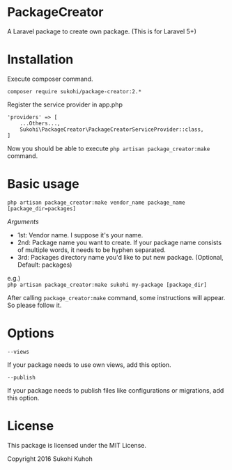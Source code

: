 # PackageCreator
A Laravel package to create own package.
(This is for Laravel 5+)

# Installation

Execute composer command.

    composer require sukohi/package-creator:2.*

Register the service provider in app.php

    'providers' => [
        ...Others...,  
        Sukohi\PackageCreator\PackageCreatorServiceProvider::class,
    ]

Now you should be able to execute `php artisan package_creator:make` command.

# Basic usage

`php artisan package_creator:make vendor_name package_name [package_dir=packages]`

*Arguments*

* 1st: Vendor name. I suppose it's your name.
* 2nd: Package name you want to create. If your package name consists of multiple words, it needs to be hyphen separated.
* 3rd: Packages directory name you'd like to put new package. (Optional, Default: packages)

e.g.)  
`php artisan package_creator:make sukohi my-package [package_dir]`

After calling `package_creator:make` command, some instructions will appear.
So please follow it.

# Options

`--views`

If your package needs to use own views, add this option.  

`--publish`

If your package needs to publish files like configurations or migrations, add this option.


# License

This package is licensed under the MIT License.

Copyright 2016 Sukohi Kuhoh